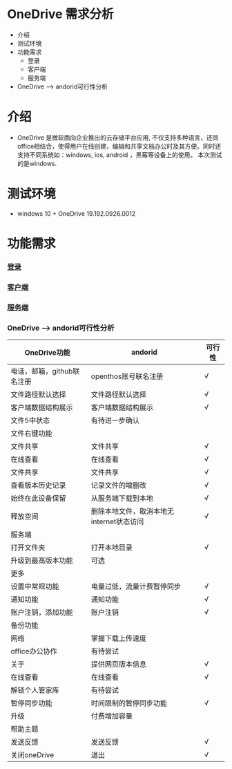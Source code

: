 # OneDrive 需求分析
  - 介绍
  - 测试环境
  - 功能需求
      - 登录
      - 客户端
      - 服务端
  - OneDrive --> andorid可行性分析

# 介绍
  - OneDrive 是微软面向企业推出的云存储平台应用, 不仅支持多种语言，还同office相结合，使得用户在线创建，编辑和共享文档办公时及其方便。同时还支持不同系统如：windows,
  ios, android ，黑莓等设备上的使用。 本次测试的是windows.
# 测试环境
  - windows 10 + OneDrive 19.192.0926.0012 

# 功能需求
### [登录](https://github.com/openthos/multiwin-analysis/blob/master/multiwindow/dongpeng/%E7%99%BB%E5%BD%95.md)
### [客户端](https://github.com/openthos/multiwin-analysis/blob/master/multiwindow/dongpeng/%E5%AE%A2%E6%88%B7%E7%AB%AF.md)
### [服务端](https://github.com/openthos/multiwin-analysis/blob/master/multiwindow/dongpeng/%E6%9C%8D%E5%8A%A1%E7%AB%AF.md)
### OneDrive --> andorid可行性分析
|OneDrive功能|andorid|可行性|
|---|---|---|
|电话，邮箱，github联名注册|openthos账号联名注册|√|
|文件路径默认选择|文件路径默认选择|√|
|客户端数据结构展示|客户端数据结构展示|√|
|文件5中状态|有待进一步确认||
|文件右键功能|
|文件共享|文件共享|√|
|在线查看|在线查看|√|
|文件共享|文件共享|√|
|查看版本历史记录|记录文件的增删改|√|
|始终在此设备保留|从服务端下载到本地|√|
|释放空间|删除本地文件，取消本地无internet状态访问|√|
|服务端|
|打开文件夹|打开本地目录|√|
|升级到最高版本功能|可选||
|更多|
|设置中常规功能|电量过低，流量计费暂停同步|√|
|通知功能|通知功能|√|
|账户注销，添加功能|账户注销|√|
|备份功能|||
|网络|掌握下载上传速度||
|office办公协作|有待尝试||
|关于|提供网页版本信息|√|
|在线查看|在线查看|√|
|解锁个人管家库|有待尝试||
|暂停同步功能|时间限制的暂停同步功能|√|
|升级|付费增加容量||
|帮助主题|||
|发送反馈|发送反馈|√|
|关闭oneDrive|退出|√|




